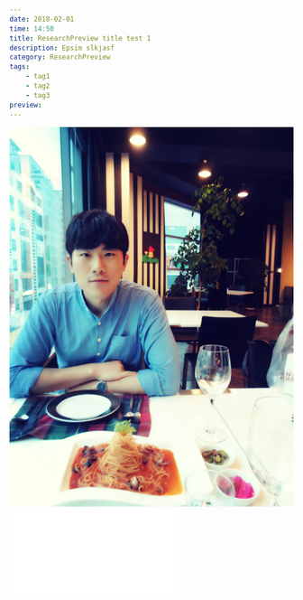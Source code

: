 ```yaml
---
date: 2018-02-01
time: 14:50
title: ResearchPreview title test 1
description: Epsim slkjasf
category: ResearchPreview
tags:
    - tag1
    - tag2
    - tag3
preview: 
---
```


![](2016-07-11-00-00-00-10.jpg)
![](research-test-1.markdown)